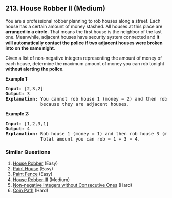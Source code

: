 <!--|This file generated by command(leetcode description); DO NOT EDIT.    |-->
<!--+----------------------------------------------------------------------+-->
<!--|@author    Openset <openset.wang@gmail.com>                           |-->
<!--|@link      https://github.com/openset                                 |-->
<!--|@home      https://github.com/openset/leetcode                        |-->
<!--+----------------------------------------------------------------------+-->

## 213. House Robber II (Medium)

<p>You are a professional robber planning to rob houses along a street. Each house has a certain amount of money stashed. All houses at this place are <strong>arranged in a circle.</strong> That means the first house is the neighbor of the last one. Meanwhile, adjacent houses have security system connected and&nbsp;<b>it will automatically contact the police if two adjacent houses were broken into on the same night</b>.</p>

<p>Given a list of non-negative integers representing the amount of money of each house, determine the maximum amount of money you can rob tonight <strong>without alerting the police</strong>.</p>

<p><strong>Example 1:</strong></p>

<pre>
<strong>Input:</strong> [2,3,2]
<strong>Output:</strong> 3
<strong>Explanation:</strong> You cannot rob house 1 (money = 2) and then rob house 3 (money = 2),
&nbsp;            because they are adjacent houses.
</pre>

<p><strong>Example 2:</strong></p>

<pre>
<strong>Input:</strong> [1,2,3,1]
<strong>Output:</strong> 4
<strong>Explanation:</strong> Rob house 1 (money = 1) and then rob house 3 (money = 3).
&nbsp;            Total amount you can rob = 1 + 3 = 4.</pre>


### Similar Questions
  1. [House Robber](https://github.com/openset/leetcode/tree/master/solution/house-robber) (Easy)
  1. [Paint House](https://github.com/openset/leetcode/tree/master/solution/paint-house) (Easy)
  1. [Paint Fence](https://github.com/openset/leetcode/tree/master/solution/paint-fence) (Easy)
  1. [House Robber III](https://github.com/openset/leetcode/tree/master/solution/house-robber-iii) (Medium)
  1. [Non-negative Integers without Consecutive Ones](https://github.com/openset/leetcode/tree/master/solution/non-negative-integers-without-consecutive-ones) (Hard)
  1. [Coin Path](https://github.com/openset/leetcode/tree/master/solution/coin-path) (Hard)
